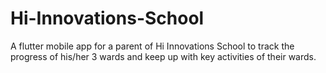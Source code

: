 # Hi-Innovations-School
A flutter mobile app for a parent of Hi Innovations School to track the progress of his/her 3 wards and keep up with key activities of their wards.
